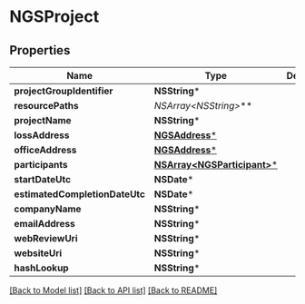 # NGSProject

## Properties
Name | Type | Description | Notes
------------ | ------------- | ------------- | -------------
**projectGroupIdentifier** | **NSString*** |  | 
**resourcePaths** | **NSArray&lt;NSString*&gt;*** |  | [optional] 
**projectName** | **NSString*** |  | [optional] 
**lossAddress** | [**NGSAddress***](NGSAddress.md) |  | [optional] 
**officeAddress** | [**NGSAddress***](NGSAddress.md) |  | [optional] 
**participants** | [**NSArray&lt;NGSParticipant&gt;***](NGSParticipant.md) |  | [optional] 
**startDateUtc** | **NSDate*** |  | 
**estimatedCompletionDateUtc** | **NSDate*** |  | 
**companyName** | **NSString*** |  | [optional] 
**emailAddress** | **NSString*** |  | [optional] 
**webReviewUri** | **NSString*** |  | [optional] 
**websiteUri** | **NSString*** |  | [optional] 
**hashLookup** | **NSString*** |  | [optional] 

[[Back to Model list]](../README.md#documentation-for-models) [[Back to API list]](../README.md#documentation-for-api-endpoints) [[Back to README]](../README.md)


